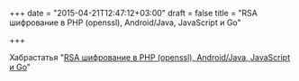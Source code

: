 +++
date = "2015-04-21T12:47:12+03:00"
draft = false
title = "RSA шифрование в PHP (openssl), Android/Java, JavaScript и Go"

+++

<p>Хабрастатья &quot;<a href="http://habrahabr.ru/post/255799/">RSA шифрование в PHP (openssl), Android/Java, JavaScript и Go</a>&quot;</p>

